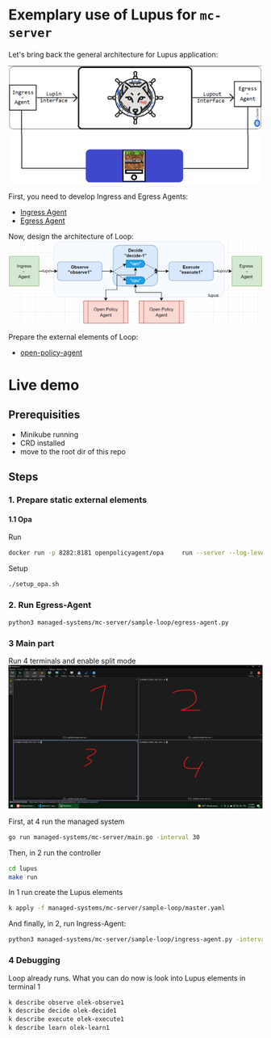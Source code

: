 # Exemplary use of Lupus for `mc-server`

Let's bring back the general architecture for Lupus application:

<img src="../_img/7.png" style="zoom:50%">

First, you need to develop Ingress and Egress Agents:

- [Ingress Agent](ingress-agent.py)
- [Egress Agent](egress-agent.py)

Now, design the architecture of Loop:
![](../_img/5.png)

Prepare the external elements of Loop:
- [open-policy-agent](opa.md)

# Live demo
## Prerequisities
- Minikube running
- CRD installed
- move to the root dir of this repo
## Steps
### 1. Prepare static external elements
#### 1.1 Opa
Run
```sh
docker run -p 8282:8181 openpolicyagent/opa     run --server --log-level debug
```
Setup
```sh
./setup_opa.sh
```
### 2. Run Egress-Agent
```sh
python3 managed-systems/mc-server/sample-loop/egress-agent.py 
```
### 3 Main part
Run 4 terminals and enable split mode
![](../_img/6.png)

First, at 4 run the managed system
```sh
go run managed-systems/mc-server/main.go -interval 30
```
Then, in 2 run the controller
```sh
cd lupus
make run
```
In 1 run create the Lupus elements
```sh
k apply -f managed-systems/mc-server/sample-loop/master.yaml
```
And finally, in 2, run Ingress-Agent:
```sh
python3 managed-systems/mc-server/sample-loop/ingress-agent.py -interval 30
```
### 4 Debugging
Loop already runs. What you can do now is look into Lupus elements in terminal 1
```sh
k describe observe olek-observe1
k describe decide olek-decide1
k describe execute olek-execute1
k describe learn olek-learn1
```